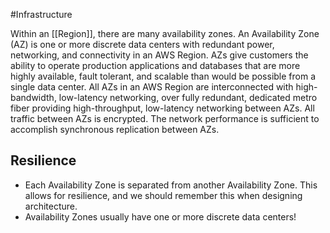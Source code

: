#Infrastructure 

Within an [[Region]], there are many availability zones. An Availability Zone (AZ) is one or more discrete data centers with redundant power, networking, and connectivity in an AWS Region. AZs give customers the ability to operate production applications and databases that are more highly available, fault tolerant, and scalable than would be possible from a single data center. All AZs in an AWS Region are interconnected with high-bandwidth, low-latency networking, over fully redundant, dedicated metro fiber providing high-throughput, low-latency networking between AZs. All traffic between AZs is encrypted. The network performance is sufficient to accomplish synchronous replication between AZs.

## Resilience
- Each Availability Zone is separated from another Availability Zone. This allows for resilience, and we should remember this when designing architecture.
- Availability Zones usually have one or more discrete data centers!
